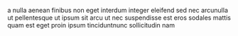 a nulla aenean finibus non eget interdum integer eleifend sed nec arcunulla ut
pellentesque ut ipsum sit arcu ut nec suspendisse est eros sodales mattis quam
est eget proin ipsum tinciduntnunc sollicitudin nam